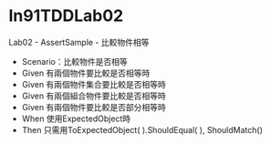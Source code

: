 # In91TDDLab02
Lab02 - AssertSample - 比較物件相等

* Scenario：比較物件是否相等
* Given 有兩個物件要比較是否相等時
* Given 有兩個物件集合要比較是否相等時
* Given 有兩個組合物件要比較是否相等時
* Given 有兩個物件要比較是否部分相等時
* When 使用ExpectedObject時
* Then 只需用ToExpectedObject( ).ShouldEqual( ), ShouldMatch()
